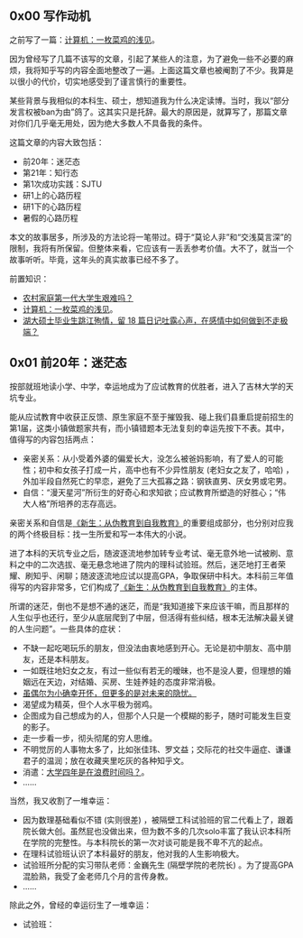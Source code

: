 ## 0x00 写作动机

之前写了一篇：[计算机：一枚菜鸡的浅见](https://zhuanlan.zhihu.com/p/528379167)。

因为曾经写了几篇不该写的文章，引起了某些人的注意，为了避免一些不必要的麻烦，我将知乎写的内容全面地整改了一遍。上面这篇文章也被阉割了不少。我算是以很小的代价，切实地感受到了谨言慎行的重要性。

某些背景与我相似的本科生、硕士，想知道我为什么决定读博。当时，我以“部分发言权被ban为由”鸽了。这其实只是托辞。最大的原因是，就算写了，那篇文章对你们几乎毫无用处，因为绝大多数人不具备我的条件。

这篇文章的内容大致包括：
+ 前20年：迷茫态
+ 第21年：知行态
+ 第1次成功实践：SJTU
+ 研1上的心路历程
+ 研1下的心路历程
+ 暑假的心路历程

本文的故事居多，所涉及的方法论将一笔带过。碍于“莫论人非”和“交浅莫言深”的限制，我将有所保留。但整体来看，它应该有一丢丢参考价值。大不了，就当一个故事听听。毕竟，这年头的真实故事已经不多了。

前置知识：
+ [农村家庭第一代大学生艰难吗？](https://www.zhihu.com/question/475013092/answer/2334857449)
+ [计算机：一枚菜鸡的浅见](https://zhuanlan.zhihu.com/p/528379167)。
+ [湖大硕士毕业生跳江殉情，留 18 篇日记吐露心声，在感情中如何做到不走极端？](https://www.zhihu.com/question/417493582/answer/2494561996)

## 0x01 前20年：迷茫态

按部就班地读小学、中学，幸运地成为了应试教育的优胜者，进入了吉林大学的天坑专业。

能从应试教育中收获正反馈、原生家庭不至于摧毁我、碰上我们县重启提前招生的第1届，这类小镇做题家共有，而小镇错题本无法复刻的幸运先按下不表。其中，值得写的内容包括两点：
+ 亲密关系：从小受着外婆的偏爱长大，没怎么被爸妈影响，有了爱人的可能性；初中和女孩子打成一片，高中也有不少异性朋友 (老妇女之友了，哈哈) ，外加半段自然死亡的早恋，避免了三大孤寡之路：钢铁直男、厌女男或宅男。
+ 自信：“漫天星河”所衍生的好奇心和求知欲；应试教育所塑造的好胜心；“伟大人格”所培养的志存高远。

亲密关系和自信是[《新生：从伪教育到自我教育》](https://github.com/Anticorianderist/de-vegetable)的重要组成部分，也分别对应我的两个终极目标：找一生所爱和写一本伟大的小说。

进了本科的天坑专业之后，随波逐流地参加转专业考试、毫无意外地一试被刷、意料之中的二次选拔、毫无悬念地进了院内的理科试验班。然后，迷茫地打王者荣耀、刷知乎、闲聊；随波逐流地应试以提高GPA，争取保研中科大。本科前三年值得写的内容非常多，它们构成了[《新生：从伪教育到自我教育》](https://github.com/Anticorianderist/de-vegetable)的主体。

所谓的迷茫，倒也不是想不通的迷茫，而是“我知道接下来应该干嘛，而且那样的人生似乎也还行，至少从底层爬到了中层，但活得有些纠结，根本无法解决最关键的人生问题”。一些具体的症状：
+ 不缺一起吃喝玩乐的朋友，但没法由衷地感到开心。无论是初中朋友、高中朋友，还是本科朋友。
+ 一如既往地妇女之友，有过一些似有若无的暧昧，也不是没人要，但理想的婚姻远在天边，对结婚、买房、生娃养娃的态度非常消极。
+ [虽偶尔为小确幸开怀，但更多的是对未来的隐忧。](https://www.zhihu.com/question/24398508/answer/2468659403)
+ 渴望成为精英，但个人水平极为弱鸡。
+ 企图成为自己想成为的人，但那个人只是一个模糊的影子，随时可能发生巨变的影子。
+ 走一步看一步，彻头彻尾的穷人思维。
+ 不明觉厉的人事物太多了，比如张佳玮、罗文益；交际花的社交牛逼症、谦谦君子的温润；放在收藏夹里吃灰的各种知乎文。
+ 消遣：[大学四年是在浪费时间吗？](https://www.zhihu.com/question/496912171/answer/2261116688)。
+ ……

当然，我又收割了一堆幸运：
+ 因为数理基础看似不错 (实则很差) ，被隔壁工科试验班的官二代看上了，跟着院长做大创。虽然屁也没做出来，但为数不多的几次solo丰富了我认识本科所在学院的完整性。与本科院长的第一次对谈可能是我不卑不亢的起点。
+ 在理科试验班认识了本科最好的朋友，他对我的人生影响极大。
+ 试验班所分配的实习带队老师：金巍先生 (隔壁学院的老院长) 。为了提高GPA混脸熟，我受了金老师几个月的言传身教。
+ ……

除此之外，曾经的幸运衍生了一堆幸运：
+ 试验班：








